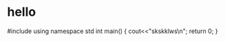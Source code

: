 # hello
#include<isotream>
  using namespace std
  int main()
  {
  cout<<"skskklws\n";
  return 0;
  }
